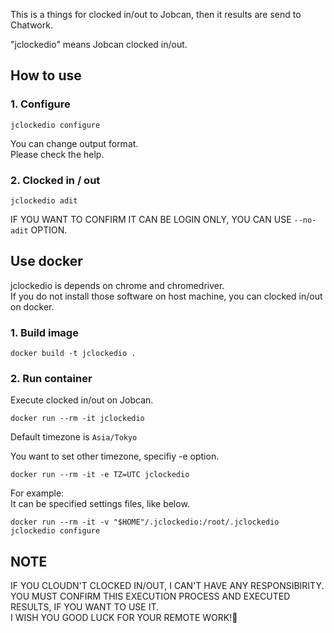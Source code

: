 This is a things for clocked in/out to Jobcan, then it results are send to Chatwork.

"jclockedio" means Jobcan clocked in/out.

## How to use
### 1. Configure
```
jclockedio configure
```
You can change output format.  
Please check the help.


### 2. Clocked in / out
```
jclockedio adit
```
IF YOU WANT TO CONFIRM IT CAN BE LOGIN ONLY, YOU CAN USE `--no-adit` OPTION.


## Use docker
jclockedio is depends on chrome and chromedriver.  
If you do not install those software on host machine, you can clocked in/out on docker.

### 1. Build image
```
docker build -t jclockedio .
```

### 2. Run container
Execute clocked in/out on Jobcan.
```
docker run --rm -it jclockedio
```
Default timezone is `Asia/Tokyo`

You want to set other timezone, specifiy -e option.
```
docker run --rm -it -e TZ=UTC jclockedio
```

For example:  
It can be specified settings files, like below.
```
docker run --rm -it -v "$HOME"/.jclockedio:/root/.jclockedio jclockedio configure
```


## NOTE
IF YOU CLOUDN'T CLOCKED IN/OUT, I CAN'T HAVE ANY RESPONSIBIRITY.  
YOU MUST CONFIRM THIS EXECUTION PROCESS AND EXECUTED RESULTS, IF YOU WANT TO USE IT.  
I WISH YOU GOOD LUCK FOR YOUR REMOTE WORK!🌸   

